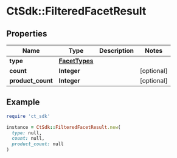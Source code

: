 # CtSdk::FilteredFacetResult

## Properties

| Name | Type | Description | Notes |
| ---- | ---- | ----------- | ----- |
| **type** | [**FacetTypes**](FacetTypes.md) |  |  |
| **count** | **Integer** |  | [optional] |
| **product_count** | **Integer** |  | [optional] |

## Example

```ruby
require 'ct_sdk'

instance = CtSdk::FilteredFacetResult.new(
  type: null,
  count: null,
  product_count: null
)
```

